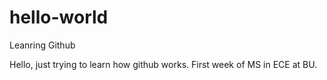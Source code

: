 # hello-world
Leanring Github

Hello, just trying to learn how github works. First week of MS in ECE at BU. 
